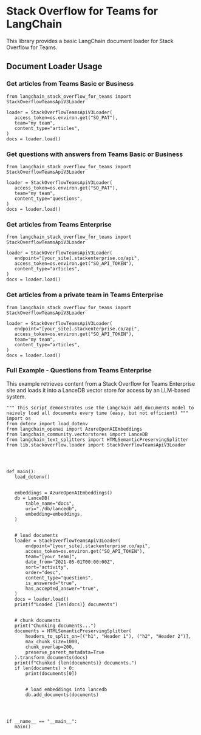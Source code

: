 # Stack Overflow for Teams for LangChain

This library provides a basic LangChain document loader for Stack Overflow for Teams.

## Document Loader Usage

### Get articles from Teams Basic or Business

```
from langchain_stack_overflow_for_teams import StackOverflowTeamsApiV3Loader

loader = StackOverflowTeamsApiV3Loader(
   access_token=os.environ.get("SO_PAT"),
   team="my team",
   content_type="articles",
)
docs = loader.load()
```

### Get questions with answers from Teams Basic or Business

```
from langchain_stack_overflow_for_teams import StackOverflowTeamsApiV3Loader

loader = StackOverflowTeamsApiV3Loader(
   access_token=os.environ.get("SO_PAT"),
   team="my team",
   content_type="questions",
)
docs = loader.load()
```

### Get articles from Teams Enterprise

```
from langchain_stack_overflow_for_teams import StackOverflowTeamsApiV3Loader

loader = StackOverflowTeamsApiV3Loader(
   endpoint="[your_site].stackenterprise.co/api",
   access_token=os.environ.get("SO_API_TOKEN"),
   content_type="articles",
)
docs = loader.load()
```

### Get articles from a private team in Teams Enterprise

```
from langchain_stack_overflow_for_teams import StackOverflowTeamsApiV3Loader

loader = StackOverflowTeamsApiV3Loader(
   endpoint="[your_site].stackenterprise.co/api",
   access_token=os.environ.get("SO_API_TOKEN"),
   team="my team",
   content_type="articles",
)
docs = loader.load()
```

### Full Example - Questions from Teams Enterprise

This example retrieves content from a Stack Overflow for Teams Enterprise site and loads it into a LanceDB vector store for access by an LLM-based system.

```
""" This script demonstrates use the Langchain add_documents model to naively load all documents every time (easy, but not efficient) """
import os
from dotenv import load_dotenv
from langchain_openai import AzureOpenAIEmbeddings
from langchain_community.vectorstores import LanceDB
from langchain_text_splitters import HTMLSemanticPreservingSplitter
from lib.stackoverflow.loader import StackOverflowTeamsApiV3Loader




def main():
   load_dotenv()


   embeddings = AzureOpenAIEmbeddings()
   db = LanceDB(
       table_name="docs",
       uri="./db/lancedb",
       embedding=embeddings,
   )


   # load documents
   loader = StackOverflowTeamsApiV3Loader(
       endpoint="[your_site].stackenterprise.co/api",
       access_token=os.environ.get("SO_API_TOKEN"),
       team="[your_team]",
       date_from="2021-05-01T00:00:00Z",
       sort="activity",
       order="desc",
       content_type="questions",
       is_answered="true",
       has_accepted_answer="true",
   )
   docs = loader.load()
   print(f"Loaded {len(docs)} documents")


   # chunk documents
   print("Chunking documents...")
   documents = HTMLSemanticPreservingSplitter(
       headers_to_split_on=[("h1", "Header 1"), ("h2", "Header 2")],
       max_chunk_size=1000,
       chunk_overlap=200,
       preserve_parent_metadata=True
   ).transform_documents(docs)
   print(f"Chunked {len(documents)} documents.")
   if len(documents) > 0:
       print(documents[0])


       # load embeddings into lancedb
       db.add_documents(documents)




if __name__ == "__main__":
   main()
```
